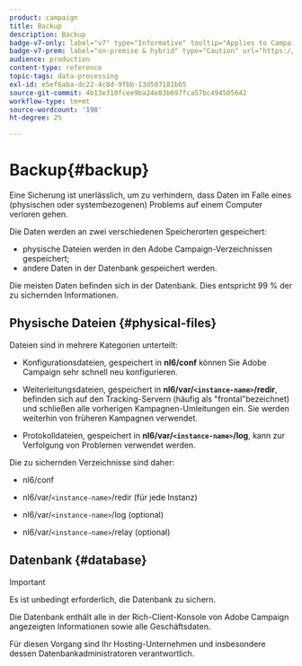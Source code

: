 ```yaml
---
product: campaign
title: Backup
description: Backup
badge-v7-only: label="v7" type="Informative" tooltip="Applies to Campaign Classic v7 only"
badge-v7-prem: label="on-premise & hybrid" type="Caution" url="https://experienceleague.adobe.com/docs/campaign-classic/using/installing-campaign-classic/architecture-and-hosting-models/hosting-models-lp/hosting-models.html?lang=en" tooltip="Applies to on-premise and hybrid deployments only"
audience: production
content-type: reference
topic-tags: data-processing
exl-id: e5ef6aba-dc22-4c8d-9fbb-13d507181b65
source-git-commit: 4b13e310fcee9ba24e83b697fca57bc494505642
workflow-type: tm+mt
source-wordcount: '198'
ht-degree: 2%

---
```


# Backup{#backup}

Eine Sicherung ist unerlässlich, um zu verhindern, dass Daten im Falle eines (physischen oder systembezogenen) Problems auf einem Computer verloren gehen.

Die Daten werden an zwei verschiedenen Speicherorten gespeichert:

* physische Dateien werden in den Adobe Campaign-Verzeichnissen gespeichert;
* andere Daten in der Datenbank gespeichert werden.

Die meisten Daten befinden sich in der Datenbank. Dies entspricht 99 % der zu sichernden Informationen.

## Physische Dateien {#physical-files}

Dateien sind in mehrere Kategorien unterteilt:

* Konfigurationsdateien, gespeichert in **nl6/conf** können Sie Adobe Campaign sehr schnell neu konfigurieren.

* Weiterleitungsdateien, gespeichert in  **nl6/var/`<instance-name>`/redir**, befinden sich auf den Tracking-Servern (häufig als &quot;frontal&quot;bezeichnet) und schließen alle vorherigen Kampagnen-Umleitungen ein. Sie werden weiterhin von früheren Kampagnen verwendet.

* Protokolldateien, gespeichert in **nl6/var/`<instance-name>`/log**, kann zur Verfolgung von Problemen verwendet werden.

Die zu sichernden Verzeichnisse sind daher:

* nl6/conf

* nl6/var/`<instance-name>`/redir (für jede Instanz)

* nl6/var/`<instance-name>`/log (optional)

* nl6/var/`<instance-name>`/relay (optional)


## Datenbank {#database}

>[!IMPORTANT]
>
>Es ist unbedingt erforderlich, die Datenbank zu sichern.


Die Datenbank enthält alle in der Rich-Client-Konsole von Adobe Campaign angezeigten Informationen sowie alle Geschäftsdaten.

Für diesen Vorgang sind Ihr Hosting-Unternehmen und insbesondere dessen Datenbankadministratoren verantwortlich.
